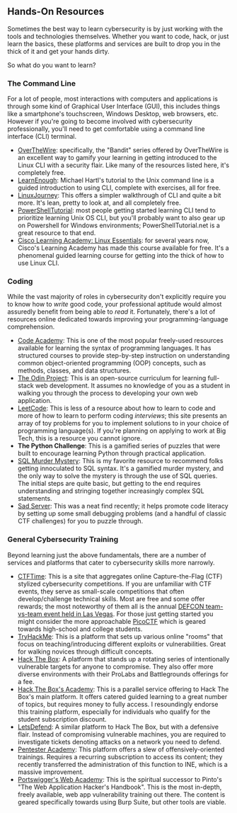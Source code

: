 ## Hands-On Resources

Sometimes the best way to learn cybersecurity is by just working with the tools and technologies themselves. Whether you want to code, hack, or just learn the basics, these platforms and services are built to drop you in the thick of it and get your hands dirty.

So what do you want to learn?

### The Command Line

For a lot of people, most interactions with computers and applications is through some kind of Graphical User Interface (GUI), this includes things like a smartphone's touchscreen, Windows Desktop, web browsers, etc. However if you're going to become involved with cybersecurity professionally, you'll need to get comfortable using a command line interface (CLI) terminal.

* [OverTheWire](https://overthewire.org/wargames/bandit/): specifically, the "Bandit" series offered by OverTheWire is an excellent way to gamify your learning in getting introduced to the Linux CLI with a security flair. Like many of the resources listed here, it's completely free.
* [LearnEnough](https://www.learnenough.com/command-line-tutorial): Michael Hartl's tutorial to the Unix command line is a guided introduction to using CLI, complete with exercises, all for free.
* [LinuxJourney](https://linuxjourney.com/): This offers a simpler walkthrough of CLI and quite a bit more. It's lean, pretty to look at, and all completely free.
* [PowerShellTutorial](https://powershelltutorial.net/): most people getting started learning CLI tend to prioritize learning Unix OS CLI, but you'll probably want to also gear up on Powershell for Windows environments; PowerShellTutorial.net is a great resource to that end.
* [Cisco Learning Academy: Linux Essentials](https://www.netdevgroup.com/online/courses/open-source/linux-essentials): for several years now, Cisco's Learning Academy has made this course available for free. It's a phenomenal guided learning course for getting into the thick of how to use Linux CLI.

### Coding

While the vast majority of roles in cybersecurity don't explicitly require you to know how to *write* good code, your professional aptitude would almost assuredly benefit from being able to *read* it. Fortunately, there's a lot of resources online dedicated towards improving your programming-language comprehension.

* [Code Academy](https://www.codecademy.com/): This is one of the most popular freely-used resources available for learning the syntax of programming languages. It has structured courses to provide step-by-step instruction on understanding common object-oriented programming (OOP) concepts, such as methods, classes, and data structures.
* [The Odin Project](https://www.theodinproject.com/): This is an open-source curriculum for learning full-stack web development. It assumes no knowledge of you as a student in walking you through the process to developing your own web application.
* [LeetCode](https://leetcode.com/): This is less of a resource about how to learn to code and more of how to learn to perform coding *interviews*; this site presents an array of toy problems for you to implement solutions to in your choice of programming language(s). If you're planning on applying to work at Big Tech, this is a resource you cannot ignore.
* **The Python Challenge**: This is a gamified series of puzzles that were built to encourage learning Python through practical application.
* [SQL Murder Mystery](https://mystery.knightlab.com/): This is my favorite resource to recommend folks getting innoculated to SQL syntax. It's a gamified murder mystery, and the only way to solve the mystery is through the use of SQL queries. The initial steps are quite basic, but getting to the end requires understanding and stringing together increasingly complex SQL statements.
* [Sad Server](https://sadservers.com/scenarios): This was a neat find recently; it helps promote code literacy by setting up some small debugging problems (and a handful of classic CTF challenges) for you to puzzle through.

### General Cybersecurity Training

Beyond learning just the above fundamentals, there are a number of services and platforms that cater to cybersecurity skills more narrowly.

* [CTFTime](https://ctftime.org/): This is a site that aggregates online Capture-the-Flag (CTF) stylized cybersecurity competitions. If you are unfamiliar with CTF events, they serve as small-scale competitions that often develop/challenge technical skills. Most are free and some offer rewards; the most noteworthy of them all is the annual [DEFCON team-vs-team event held in Las Vegas](https://defcon.org/html/links/dc-ctf.html). For those just getting started you might consider the more approachable [PicoCTF](https://picoctf.org/) which is geared towards high-school and college students.
* [TryHackMe](https://tryhackme.com/): This is a platform that sets up various online "rooms" that focus on teaching/introducing different exploits or vulnerabilities. Great for walking novices through difficult concepts.
* [Hack The Box](https://www.hackthebox.com/): A platform that stands up a rotating series of intentionally vulnerable targets for anyone to compromise. They also offer more diverse environments with their ProLabs and Battlegrounds offerings for a fee.
* [Hack The Box's Academy](https://academy.hackthebox.com/): This is a parallel service offering to Hack The Box's main platform. It offers catered guided learning to a great number of topics, but requires money to fully access. I resoundingly endorse this training platform, especially for individuals who qualify for the student subscription discount.
* [LetsDefend](https://letsdefend.io/): A similar platform to Hack The Box, but with a defensive flair. Instead of compromising vulnerable machines, you are required to investigate tickets denoting attacks on a network you need to defend.
* [Pentester Academy](https://www.pentesteracademy.com/topics): This platform offers a slew of offensively-oriented trainings. Requires a recurring subscription to access its content; they recently transferred the administration of this function to INE, which is a massive improvement.
* [Portswigger's Web Academy](https://portswigger.net/web-security): This is the spiritual successor to Pinto's "The Web Application Hacker's Handbook". This is the most in-depth, freely available, web app vulnerability training out there. The content is geared specifically towards using Burp Suite, but other tools are viable.